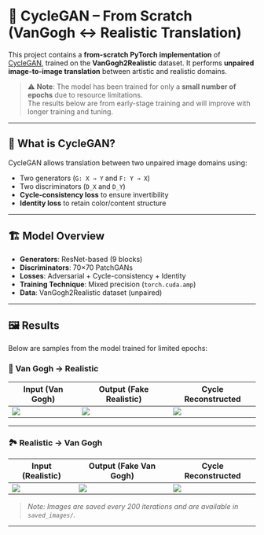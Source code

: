 # 🔄 CycleGAN – From Scratch (VanGogh ↔ Realistic Translation)

This project contains a **from-scratch PyTorch implementation** of [CycleGAN](https://arxiv.org/abs/1703.10593), trained on the **VanGogh2Realistic** dataset. It performs **unpaired image-to-image translation** between artistic and realistic domains.

> ⚠️ **Note**: The model has been trained for only a **small number of epochs** due to resource limitations.  
> The results below are from early-stage training and will improve with longer training and tuning.

---

## 🧠 What is CycleGAN?

CycleGAN allows translation between two unpaired image domains using:
- Two generators (`G: X → Y` and `F: Y → X`)
- Two discriminators (`D_X` and `D_Y`)
- **Cycle-consistency loss** to ensure invertibility
- **Identity loss** to retain color/content structure

---

## 🏗️ Model Overview

- **Generators**: ResNet-based (9 blocks)
- **Discriminators**: 70×70 PatchGANs
- **Losses**: Adversarial + Cycle-consistency + Identity
- **Training Technique**: Mixed precision (`torch.cuda.amp`)
- **Data**: VanGogh2Realistic dataset (unpaired)

---

## 🖼️ Results

Below are samples from the model trained for limited epochs:

### 🎨 Van Gogh → Realistic

| Input (Van Gogh) | Output (Fake Realistic) | Cycle Reconstructed |
|------------------|--------------------------|----------------------|
| ![](saved_imgs/real_vangogh_6000.png) | ![](saved_imgs/fake_realistic_6000.png) | ![](saved_imgs/cycle_vangogh_800.png) |

---

### 🏞️ Realistic → Van Gogh

| Input (Realistic) | Output (Fake Van Gogh) | Cycle Reconstructed |
|-------------------|------------------------|----------------------|
| ![](saved_imgs/real_realistic_6000.png) | ![](saved_imgs/fake_vangogh_6000.png) | ![](saved_imgs/cycle_realistic_800.png) |


> _Note: Images are saved every 200 iterations and are available in `saved_images/`._

---
